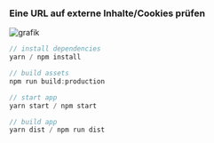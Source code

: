 ### Eine URL auf externe Inhalte/Cookies prüfen

![grafik](https://user-images.githubusercontent.com/2708231/198891355-830e470e-febb-4029-88b5-8b201a5ac4dd.png)


```javascript
// install dependencies
yarn / npm install

// build assets
npm run build:production

// start app
yarn start / npm start

// build app 
yarn dist / npm run dist
```
